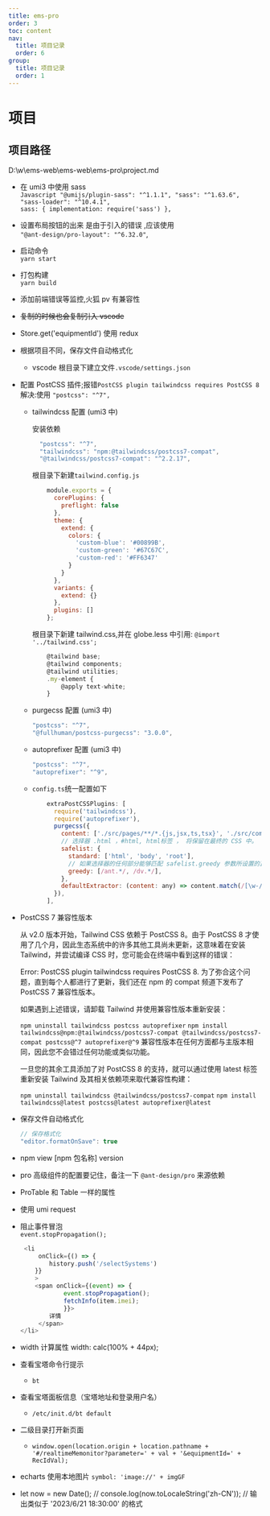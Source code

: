 ```yaml
---
title: ems-pro
order: 3
toc: content
nav:
  title: 项目记录
  order: 6
group:
  title: 项目记录
  order: 1
---
```


# 项目

## 项目路径
D:\w\ems-web\ems-web\ems-pro\project.md

- 在 umi3 中使用 sass  
   `Javascript "@umijs/plugin-sass": "^1.1.1", "sass": "^1.63.6", "sass-loader": "^10.4.1", `  
  `sass: { implementation: require('sass') },`

- 设置布局按钮的出来 是由于引入的错误 ,应该使用  
  `"@ant-design/pro-layout": "^6.32.0"`,

- 启动命令  
  `yarn start`

- 打包构建  
  `yarn build`

- 添加前端错误等监控,火狐 pv 有兼容性
- ~~复制的时候也会复制引入 vscode~~
- Store.get('equipmentId') 使用 redux
- 根据项目不同，保存文件自动格式化

  - vscode 根目录下建立文件`.vscode/settings.json`

- 配置 PostCSS 插件;报错`PostCSS plugin tailwindcss requires PostCSS 8` 解决:使用 `"postcss": "^7",`

  - tailwindcss 配置 (umi3 中)

    安装依赖

    ```Javascript
      "postcss": "^7",
      "tailwindcss": "npm:@tailwindcss/postcss7-compat",
      "@tailwindcss/postcss7-compat": "^2.2.17",
    ```

    根目录下新建`tailwind.config.js`

    ```Javascript
        module.exports = {
          corePlugins: {
            preflight: false
          },
          theme: {
            extend: {
              colors: {
                'custom-blue': '#00899B',
                'custom-green': '#67C67C',
                'custom-red': '#FF6347'
              }
            }
          },
          variants: {
            extend: {}
          },
          plugins: []
        };
    ```

    根目录下新建 tailwind.css,并在 globe.less 中引用: `@import '../tailwind.css';`

    ```Javascript
        @tailwind base;
        @tailwind components;
        @tailwind utilities;
        .my-element {
            @apply text-white;
        }
    ```

  - purgecss 配置 (umi3 中)

    ```Javascript
    "postcss": "^7",
    "@fullhuman/postcss-purgecss": "3.0.0",
    ```

  - autoprefixer 配置 (umi3 中)

    ```Javascript
    "postcss": "^7",
    "autoprefixer": "^9",
    ```

  - `config.ts`统一配置如下
    ```Javascript
        extraPostCSSPlugins: [
          require('tailwindcss'),
          require('autoprefixer'),
          purgecss({
            content: ['./src/pages/**/*.{js,jsx,ts,tsx}', './src/components/**/*.{js,jsx,ts,tsx}'],
            // 选择器 .html ，#html, html标签 ， 将保留在最终的 CSS 中。
            safelist: {
              standard: ['html', 'body', 'root'],
              // 如果选择器的任何部分能够匹配 safelist.greedy 参数所设置的正则表达式，则整个选择器将被保留。
              greedy: [/ant.*/, /dv.*/],
            },
            defaultExtractor: (content: any) => content.match(/[\w-/:]+(?<!:)/g) || [],
          }),
        ],
    ```

- PostCSS 7 兼容性版本

  从 v2.0 版本开始，Tailwind CSS 依赖于 PostCSS 8。由于 PostCSS 8 才使用了几个月，因此生态系统中的许多其他工具尚未更新，这意味着在安装 Tailwind，并尝试编译 CSS 时，您可能会在终端中看到这样的错误：

  Error: PostCSS plugin tailwindcss requires PostCSS 8. 为了弥合这个问题，直到每个人都进行了更新，我们还在 npm 的 compat 频道下发布了 PostCSS 7 兼容性版本。

  如果遇到上述错误，请卸载 Tailwind 并使用兼容性版本重新安装：

  `npm uninstall tailwindcss postcss autoprefixer` `npm install tailwindcss@npm:@tailwindcss/postcss7-compat @tailwindcss/postcss7-compat postcss@^7 autoprefixer@^9` 兼容性版本在任何方面都与主版本相同，因此您不会错过任何功能或类似功能。

  一旦您的其余工具添加了对 PostCSS 8 的支持，就可以通过使用 latest 标签重新安装 Tailwind 及其相关依赖项来取代兼容性构建：

  `npm uninstall tailwindcss @tailwindcss/postcss7-compat` `npm install tailwindcss@latest postcss@latest autoprefixer@latest`

- 保存文件自动格式化

  ```Javascript
  // 保存格式化
  "editor.formatOnSave": true
  ```

- npm view [npm 包名称] version
- pro 高级组件的配置要记住，备注一下 `@ant-design/pro` 来源依赖
- ProTable 和 Table 一样的属性
- 使用 umi request
- 阻止事件冒泡  
  `event.stopPropagation();`
  ```Javascript
   <li
       onClick={() => {
          history.push('/selectSystems')
      }}
      >
      <span onClick={(event) => {
              event.stopPropagation();
              fetchInfo(item.imei);
              }}>
          详情
       </span>
  </li>
  ```
- width 计算属性 width: calc(100% + 44px);
- 查看宝塔命令行提示
  - `bt`
- 查看宝塔面板信息（宝塔地址和登录用户名）
  - `/etc/init.d/bt default`
- 二级目录打开新页面
  - `window.open(location.origin + location.pathname + '#/realtimeMemonitor?parameter=' + val + '&equipmentId=' + RecIdVal);`
- echarts 使用本地图片 `symbol: 'image://' + imgGF`
- let now = new Date(); // console.log(now.toLocaleString('zh-CN')); // 输出类似于 '2023/6/21 18:30:00' 的格式
